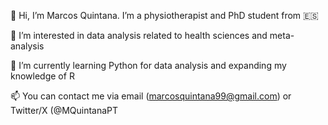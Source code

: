 👋 Hi, I’m Marcos Quintana. I’m a physiotherapist and PhD student from 🇪🇸

👀 I’m interested in data analysis related to health sciences and meta-analysis

🌱 I’m currently learning Python for data analysis and expanding my knowledge of R

📫 You can contact me via email (marcosquintana99@gmail.com) or Twitter/X (@MQuintanaPT
<!---
MarcosQuintanaPT/MarcosQuintanaPT is a ✨ special ✨ repository because its `README.md` (this file) appears on your GitHub profile.
You can click the Preview link to take a look at your changes.
---
